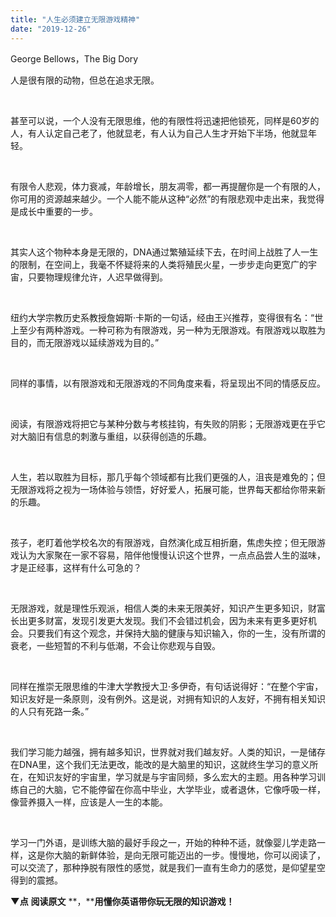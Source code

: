 ```yaml
---
title: "人生必须建立无限游戏精神"
date: "2019-12-26"
---
```


George Bellows，The Big Dory

人是很有限的动物，但总在追求无限。

 

甚至可以说，一个人没有无限思维，他的有限性将迅速把他锁死，同样是60岁的人，有人认定自己老了，他就显老，有人认为自己人生才开始下半场，他就显年轻。

 

有限令人悲观，体力衰减，年龄增长，朋友凋零，都一再提醒你是一个有限的人，你可用的资源越来越少。一个人能不能从这种“必然”的有限悲观中走出来，我觉得是成长中重要的一步。

 

其实人这个物种本身是无限的，DNA通过繁殖延续下去，在时间上战胜了人一生的限制，在空间上，我毫不怀疑将来的人类将殖民火星，一步步走向更宽广的宇宙，只要物理规律允许，人迟早做得到。

 

纽约大学宗教历史系教授詹姆斯·卡斯的一句话，经由王兴推荐，变得很有名：“世上至少有两种游戏。一种可称为有限游戏，另一种为无限游戏。有限游戏以取胜为目的，而无限游戏以延续游戏为目的。”

 

同样的事情，以有限游戏和无限游戏的不同角度来看，将呈现出不同的情感反应。

 

阅读，有限游戏将把它与某种分数与考核挂钩，有失败的阴影；无限游戏更在乎它对大脑旧有信息的刺激与重组，以获得创造的乐趣。

 

人生，若以取胜为目标，那几乎每个领域都有比我们更强的人，沮丧是难免的；但无限游戏将之视为一场体验与领悟，好好爱人，拓展可能，世界每天都给你带来新的乐趣。

 

孩子，老盯着他学校名次的有限游戏，自然演化成互相折磨，焦虑失控；但无限游戏认为大家聚在一家不容易，陪伴他慢慢认识这个世界，一点点品尝人生的滋味，才是正经事，这样有什么可急的？

 

无限游戏，就是理性乐观派，相信人类的未来无限美好，知识产生更多知识，财富长出更多财富，发现引发更大发现。我们不会错过机会，因为未来有更多更好机会。只要我们有这个观念，并保持大脑的健康与知识输入，你的一生，没有所谓的衰老，一些短暂的不利与低潮，不会让你悲观与自毁。

 

同样在推崇无限思维的牛津大学教授大卫·多伊奇，有句话说得好：“在整个宇宙，知识友好是一条原则，没有例外。这是说，对拥有知识的人友好，不拥有相关知识的人只有死路一条。”

 

我们学习能力越强，拥有越多知识，世界就对我们越友好。人类的知识，一是储存在DNA里，这个我们无法更改，能改的是大脑里的知识，这就终生学习的意义所在，在知识友好的宇宙里，学习就是与宇宙同频，多么宏大的主题。用各种学习训练自己的大脑，它不能停留在你高中毕业，大学毕业，或者退休，它像呼吸一样，像营养摄入一样，应该是人一生的本能。

 

学习一门外语，是训练大脑的最好手段之一，开始的种种不适，就像婴儿学走路一样，这是你大脑的新鲜体验，是向无限可能迈出的一步。慢慢地，你可以阅读了，可以交流了，那种挣脱有限性的感觉，就是我们一直有生命力的感觉，是仰望星空得到的震撼。

**▼点** **阅读原文** **，****用懂你英语带你玩无限的知识游戏！**
